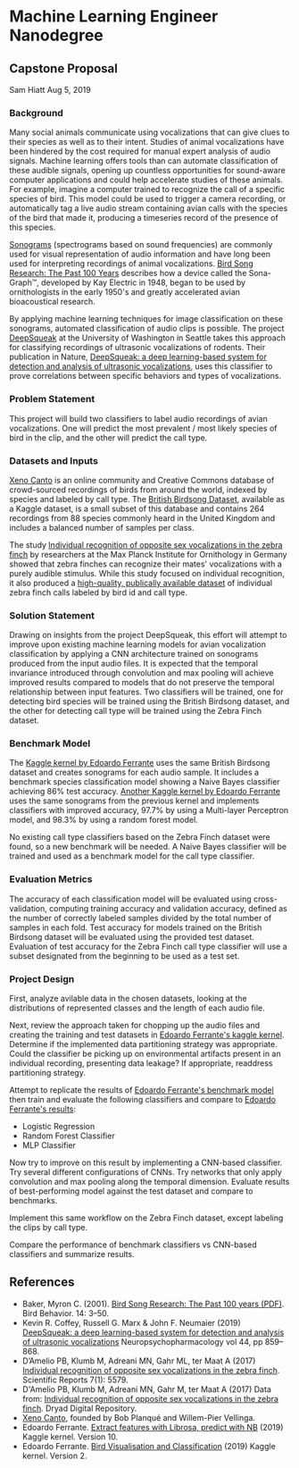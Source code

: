 # Machine Learning Engineer Nanodegree
## Capstone Proposal
Sam Hiatt
Aug 5, 2019

### Background

Many social animals communicate using vocalizations that can give clues to their species as well as to their intent. Studies of animal vocalizations have been hindered by the cost required for manual expert analysis of audio signals. Machine learning offers tools than can automate classification of these audible signals, opening up countless opportunities for sound-aware computer applications and could help accelerate studies of these animals. For example, imagine a computer trained to recognize the call of a specific species of bird. This model could be used to trigger a camera recording, or automatically tag a live audio stream containing avian calls with the species of the bird that made it, producing a timeseries record of the presence of this species.

[Sonograms](https://en.wikipedia.org/wiki/Spectrogram) (spectrograms based on sound frequencies) are commonly used for visual representation of audio information and have long been used for interpreting recordings of animal vocalizations. [Bird Song Research: The Past 100 Years](https://courses.washington.edu/ccab/Baker%20-%20100%20yrs%20of%20birdsong%20research%20-%20BB%202001.pdf) describes how a device called the Sona-Graph™, developed by Kay Electric in 1948, began to be used by ornithologists in the early 1950's and greatly accelerated avian bioacoustical research. 

By applying machine learning techniques for image classification on these sonograms, automated classification of audio clips is possible. The project [DeepSqueak](https://github.com/DrCoffey/DeepSqueak) at the University of Washington in Seattle takes this approach for classifying recordings of ultrasonic vocalizations of rodents. Their publication in Nature, [DeepSqueak: a deep learning-based system for detection and analysis of ultrasonic vocalizations](https://www.nature.com/articles/s41386-018-0303-6), uses this classifier to prove correlations between specific behaviors and types of vocalizations. 


### Problem Statement

This project will build two classifiers to label audio recordings of avian vocalizations. One will predict the most prevalent / most likely species of bird in the clip, and the other will predict the call type.


### Datasets and Inputs

[Xeno Canto](https://www.xeno-canto.org) is an online community and Creative Commons database of crowd-sourced recordings of birds from around the world, indexed by species and labeled by call type. The [British Birdsong Dataset](https://www.kaggle.com/rtatman/british-birdsong-dataset), available as a Kaggle dataset, is a small subset of this database and contains 264 recordings from 88 species commonly heard in the United Kingdom and includes a balanced number of samples per class. 

The study [Individual recognition of opposite sex vocalizations in the zebra finch](https://www.nature.com/articles/s41598-017-05982-x) by researchers at the Max Planck Institute for Ornithology in Germany showed that zebra finches can recognize their mates' vocalizations with a purely audible stimulus. While this study focused on individual recognition, it also produced a [high-quality, publically available dataset](https://datadryad.org/resource/doi:10.5061/dryad.4g8b7/1) of individual zebra finch calls labeled by bird id and call type. 


### Solution Statement

Drawing on insights from the project DeepSqueak, this effort will attempt to improve upon existing machine learning models for avian vocalization classification by applying a CNN architecture trained on sonograms produced from the input audio files. It is expected that the temporal invariance introduced through convolution and max pooling will achieve improved results compared to models that do not preserve the temporal relationship between input features. Two classifiers will be trained, one for detecting bird species will be trained using the British Birdsong dataset, and the other for detecting call type will be trained using the Zebra Finch dataset. 


### Benchmark Model

The [Kaggle kernel by Edoardo Ferrante](https://www.kaggle.com/fleanend/extract-features-with-librosa-predict-with-nb) uses the same British Birdsong dataset and creates sonograms for each audio sample. It includes a benchmark species classification model showing a Naive Bayes classifier achieving 86% test accuracy. [Another Kaggle kernel by Edoardo Ferrante](https://www.kaggle.com/fleanend/bird-visualisation-and-classification) uses the same sonograms from the previous kernel and implements classifiers with improved accuracy, 97.7% by using a Multi-layer Perceptron model, and 98.3% by using a random forest model. 

No existing call type classifiers based on the Zebra Finch dataset were found, so a new benchmark will be needed. A Naive Bayes classifier will be trained and used as a benchmark model for the call type classifier.

### Evaluation Metrics

The accuracy of each classification model will be evaluated using cross-validation, computing training accuracy and validation accuracy, defined as the number of correctly labeled samples divided by the total number of samples in each fold. Test accuracy for models trained on the British Birdsong dataset will be evaluated using the provided test dataset. Evaluation of test accuracy for the Zebra Finch call type classifier will use a subset designated from the beginning to be used as a test set. 


### Project Design

First, analyze avilable data in the chosen datasets, looking at the distributions of represented classes and the length of each audio file. 

Next, review the approach taken for chopping up the audio files and creating the training and test datasets in [Edoardo Ferrante's kaggle kernel](https://www.kaggle.com/fleanend/extract-features-with-librosa-predict-with-nb). Determine if the implemented data partitioning strategy was appropriate. Could the classifier be picking up on environmental artifacts present in an individual recording, presenting data leakage? If appropriate, readdress partitioning strategy. 

Attempt to replicate the results of [Edoardo Ferrante's benchmark model](https://www.kaggle.com/fleanend/extract-features-with-librosa-predict-with-nb) then train and evaluate the following classifiers and compare to [Edoardo Ferrante's results](https://www.kaggle.com/fleanend/bird-visualisation-and-classification):
* Logistic Regression
* Random Forest Classifier
* MLP Classifier
    
Now try to improve on this result by implementing a CNN-based classifier. Try several different configurations of CNNs. Try networks that only apply convolution and max pooling along the temporal dimension. Evaluate results of best-performing model against the test dataset and compare to benchmarks.

Implement this same workflow on the Zebra Finch dataset, except labeling the clips by call type. 

Compare the performance of benchmark classifiers vs CNN-based classifiers and summarize results.


## References
* Baker, Myron C. (2001). [Bird Song Research: The Past 100 years (PDF)](https://courses.washington.edu/ccab/Baker%20-%20100%20yrs%20of%20birdsong%20research%20-%20BB%202001.pdf). Bird Behavior. 14: 3–50.
* Kevin R. Coffey, Russell G. Marx & John F. Neumaier (2019) [DeepSqueak: a deep learning-based system for detection and analysis of ultrasonic vocalizations](https://doi.org/10.1038/s41598-017-05982-x) Neuropsychopharmacology vol 44, pp 859–868. 
* D’Amelio PB, Klumb M, Adreani MN, Gahr ML, ter Maat A (2017) [Individual recognition of opposite sex vocalizations in the zebra finch](https://doi.org/10.1038/s41598-017-05982-x). Scientific Reports 7(1): 5579. 
* D'Amelio PB, Klumb M, Adreani MN, Gahr M, ter Maat A (2017) Data from: [Individual recognition of opposite sex vocalizations in the zebra finch](https://doi.org/10.5061/dryad.4g8b7). Dryad Digital Repository. 
* [Xeno Canto](https://www.xeno-canto.org), founded by Bob Planqué and Willem-Pier Vellinga. 
* Edoardo Ferrante. [Extract features with Librosa, predict with NB](https://www.kaggle.com/fleanend/extract-features-with-librosa-predict-with-nb?scriptVersionId=12333965) (2019) Kaggle kernel. Version 10. 
* Edoardo Ferrante. [Bird Visualisation and Classification](https://www.kaggle.com/fleanend/bird-visualisation-and-classification?scriptVersionId=12354638) (2019) Kaggle kernel. Version 2. 

